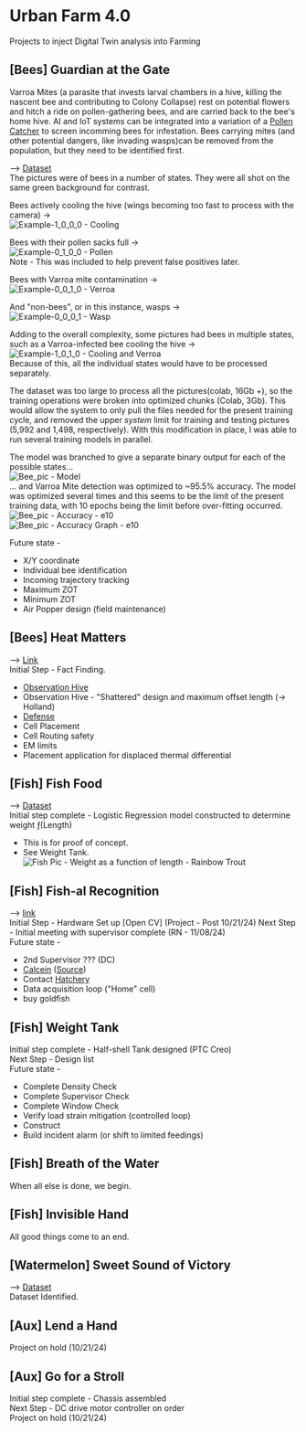 # Urban Farm 4.0
Projects to inject Digital Twin analysis into Farming

## [Bees] Guardian at the Gate  
Varroa Mites (a parasite that invests larval chambers in a hive, killing the nascent bee and contributing to Colony Collapse) rest on potential flowers and hitch a ride on pollen-gathering bees, and are carried back to the bee's home hive.  AI and IoT systems can be integrated into a variation of a [Pollen Catcher](https://happbeeacres.com/product/pollen-trap/) to screen incomming bees for infestation.  Bees carrying mites (and other potential dangers, like invading wasps)can be removed from the population, but they need to be identified first.  

--> [Dataset](https://www.tensorflow.org/datasets/catalog/bee_dataset)  
The pictures were of bees in a number of states.  They were all shot on the same green background for contrast.

Bees actively cooling the hive (wings becoming too fast to process with the camera) →  
![Example-1_0_0_0 - Cooling](https://github.com/user-attachments/assets/8c2f5116-2d23-4e86-ac62-c86d1021427b)  
  
Bees with their pollen sacks full →  
![Example-0_1_0_0 - Pollen](https://github.com/user-attachments/assets/462375ea-b976-4219-b953-be1cc66dbd32)  
Note - This was included to help prevent false positives later.

Bees with Varroa mite contamination →  
![Example-0_0_1_0 - Verroa](https://github.com/user-attachments/assets/1951b34c-4714-4fa1-9b82-94b4fa3ddfe7)  
  
And "non-bees", or in this instance, wasps →  
![Example-0_0_0_1 - Wasp](https://github.com/user-attachments/assets/8487b0e0-8b7f-462a-aff7-e8e198b06a3b)

Adding to the overall complexity, some pictures had bees in multiple states, such as a Varroa-infected bee cooling the hive →  
![Example-1_0_1_0 - Cooling and Verroa](https://github.com/user-attachments/assets/556fdd85-1058-425d-94e1-f0b5a9391f84)  
Because of this, all the individual states would have to be processed separately.

The dataset was too large to process all the pictures(colab, 16Gb +), so the training operations were broken into optimized chunks (Colab, 3Gb). This would allow the system to only pull the files needed for the present training cycle, and removed the upper *system* limit for training and testing pictures (5,992 and 1,498, respectively). With this modification in place, I was able to run several training models in parallel.
  
The model was branched to give a separate binary output for each of the possible states...  
![Bee_pic - Model](https://github.com/user-attachments/assets/315ed61c-6156-4995-82b8-a5105a1a3254)  
... and Varroa Mite detection was optimized to ~95.5% accuracy.  The model was optimized several times and this seems to be the limit of the present training data, with 10 epochs being the limit before over-fitting occurred.  
![Bee_pic - Accuracy - e10](https://github.com/user-attachments/assets/c017f03d-cf90-454a-8b60-6237501d5340)  
![Bee_pic - Accuracy Graph - e10](https://github.com/user-attachments/assets/ad295e2a-09d5-4a20-b532-d970154fcbf8)  


Future state -
- X/Y coordinate
- Individual bee identification
- Incoming trajectory tracking
- Maximum ZOT
- Minimum ZOT
- Air Popper design (field maintenance)


## [Bees] Heat Matters  
--> [Link](https://cordis.europa.eu/article/id/443713-a-robotic-system-to-save-the-bees#:~:text=%E2%80%9CThe%20thermal%20sensors%20create%20a,the%20use%20of%20intrusive%20cameras.%20%E2%80%9C)  
Initial Step - Fact Finding.
- [Observation Hive](https://www.sustainability-times.com/sustainable-business/scientists-in-europe-are-arming-queen-bees-with-robots-and-smart-hives-to-save-their-colonies/#:~:text=This%20could%20have%20another%20virtuous,Read%20the%20original%20article.)  
- Observation Hive - "Shattered" design and maximum offset length (→ Holland)
- [Defense](https://scientificbeekeeping.com/a-test-of-thermal-treatment-for-varroa-part-1/)
- Cell Placement
- Cell Routing safety
- EM limits
- Placement application for displaced thermal differential

## [Fish] Fish Food  
--> [Dataset](https://data.cnra.ca.gov/dataset/inland-fisheries-length-weight-ds195)  
Initial step complete - Logistic Regression model constructed to determine weight ƒ(Length)
- This is for proof of concept.
- See Weight Tank.  
![Fish Pic - Weight as a function of length - Rainbow Trout](https://github.com/user-attachments/assets/bbf5432c-faf9-4c5b-9184-62311e0e47ce)  

## [Fish] Fish-al Recognition  
--> [link](https://www.nature.com/articles/s41598-021-96476-4)  
Initial Step - Hardware Set up [Open CV] (Project - Post 10/21/24)
Next Step - Initial meeting with supervisor complete (RN - 11/08/24)  
Future state -
- 2nd Supervisor ??? (DC)
- [Calcein](https://en.wikipedia.org/wiki/Calcein) ([Source](https://www.thermofisher.com/order/catalog/product/C3099))
- Contact [Hatchery](https://nwifc.org/fish-marking-a-better-way-to-dye/)
- Data acquisition loop ("Home" cell)
- buy goldfish

## [Fish] Weight Tank  
Initial step complete - Half-shell Tank designed (PTC Creo)  
Next Step - Design list  
Future state -  
- Complete Density Check
- Complete Supervisor Check
- Complete Window Check
- Verify load strain mitigation (controlled loop)
- Construct
- Build incident alarm (or shift to limited feedings)

## [Fish] Breath of the Water  
When all else is done, we begin.

## [Fish] Invisible Hand
All good things come to an end. 

## [Watermelon] Sweet Sound of Victory 
--> [Dataset](https://ieee-dataport.org/documents/watermelon-appearance-and-knock-correlate-data-sets-sugar-content)  
Dataset Identified.

## [Aux] Lend a Hand  
Project on hold (10/21/24)


## [Aux] Go for a Stroll  
Initial step complete - Chassis assembled  
Next Step - DC drive motor controller on order  
Project on hold (10/21/24) 
